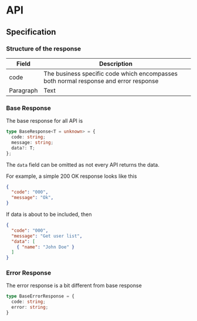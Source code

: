 # API

## Specification
### Structure of the response
| Field | Description |
| --- | ----------- |
| code | The business specific code which encompasses both normal response and error response |
| Paragraph | Text |
### Base Response
The base response for all API is

```typescript
type BaseResponse<T = unknown> = {
  code: string;
  message: string;
  data?: T;
};
```
The `data` field can be omitted as not every API returns the data.

For example, a simple 200 OK response looks like this
```json
{
  "code": "000",
  "message": "Ok",
}
```
If data is about to be included, then
```json
{
  "code": "000",
  "message": "Get user list",
  "data": [
    { "name": "John Doe" }
  ]
}
```

### Error Response
The error response is a bit different from base response

```typescript
type BaseErrorResponse = {
  code: string;
  error: string;
}
```